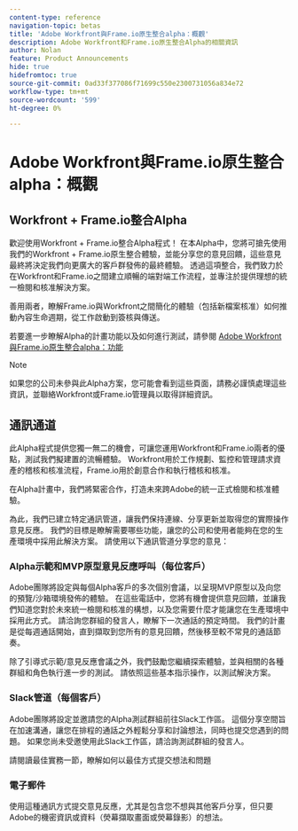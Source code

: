 ```yaml
---
content-type: reference
navigation-topic: betas
title: 'Adobe Workfront與Frame.io原生整合alpha：概觀'
description: Adobe Workfront和Frame.io原生整合Alpha的相關資訊
author: Nolan
feature: Product Announcements
hide: true
hidefromtoc: true
source-git-commit: 0ad33f377086f71699c550e2300731056a834e72
workflow-type: tm+mt
source-wordcount: '599'
ht-degree: 0%

---
```



# Adobe Workfront與Frame.io原生整合alpha：概觀

## Workfront + Frame.io整合Alpha

歡迎使用Workfront + Frame.io整合Alpha程式！ 在本Alpha中，您將可搶先使用我們的Workfront + Frame.io原生整合體驗，並能分享您的意見回饋，這些意見最終將決定我們向更廣大的客戶群發佈的最終體驗。 透過這項整合，我們致力於在Workfront和Frame.io之間建立順暢的端對端工作流程，並專注於提供理想的統一檢閱和核准解決方案。

善用兩者，瞭解Frame.io與Workfront之間簡化的體驗（包括新檔案核准）如何推動內容生命週期，從工作啟動到簽核與傳送。


若要進一步瞭解Alpha的計畫功能以及如何進行測試，請參閱 [Adobe Workfront與Frame.io原生整合alpha：功能](/help/quicksilver/product-announcements/betas/frame-io-wf-integration-alpha/frame-io-wf-integration-alpha-features.md)

>[!NOTE]
>
>如果您的公司未參與此Alpha方案，您可能會看到這些頁面，請務必謹慎處理這些資訊，並聯絡Workfront或Frame.io管理員以取得詳細資訊。

## 通訊通道

此Alpha程式提供您獨一無二的機會，可讓您運用Workfront和Frame.io兩者的優點，測試我們擬建置的流暢體驗。 Workfront用於工作規劃、監控和管理請求資產的稽核和核准流程，Frame.io用於創意合作和執行稽核和核准。

在Alpha計畫中，我們將緊密合作，打造未來跨Adobe的統一正式檢閱和核准體驗。

為此，我們已建立特定通訊管道，讓我們保持連線、分享更新並取得您的實際操作意見反應。 我們的目標是瞭解需要哪些功能，讓您的公司和使用者能夠在您的生產環境中採用此解決方案。 請使用以下通訊管道分享您的意見：

### Alpha示範和MVP原型意見反應呼叫（每位客戶）

Adobe團隊將設定與每個Alpha客戶的多次個別會議，以呈現MVP原型以及向您的預覽/沙箱環境發佈的體驗。 在這些電話中，您將有機會提供意見回饋，並讓我們知道您對於未來統一檢閱和核准的構想，以及您需要什麼才能讓您在生產環境中採用此方式。 請洽詢您群組的發言人，瞭解下一次通話的預定時間。 我們的計畫是從每週通話開始，直到擷取到您所有的意見回饋，然後移至較不常見的通話節奏。

除了引導式示範/意見反應會議之外，我們鼓勵您繼續探索體驗，並與相關的各種群組和角色執行進一步的測試。 請依照這些基本指示操作，以測試解決方案。

### Slack管道（每個客戶）

Adobe團隊將設定並邀請您的Alpha測試群組前往Slack工作區。 這個分享空間旨在加速溝通，讓您在排程的通話之外輕鬆分享和討論想法，同時也提交您遇到的問題。 如果您尚未受邀使用此Slack工作區，請洽詢測試群組的發言人。

請閱讀最佳實務一節，瞭解如何以最佳方式提交想法和問題

### 電子郵件

使用這種通訊方式提交意見反應，尤其是包含您不想與其他客戶分享，但只要Adobe的機密資訊或資料（熒幕擷取畫面或熒幕錄影）的想法。


<!--
## Send feedback 

We value your input and believe that your perspective is crucial in helping us create the best experience possible. Because we're specifically looking at understanding what capabilities would be required to have you adopt the solution in Production, please   

Mention it during our regular demo/feedback calls 

Share it on our alpha program slack channel  

Or send it via e-mail to ossmann@adobe.com 

### How to best submit ideas 

Please try to give as much context as possible by describing 

The goal you want to achieve (aka "Job-to-be-done") 

the problem that keeps you from achieving this goal 

how a potential solution could look like 

Don't forget to include screenshots or screen recordings as well as examples to best describe your idea.  

## How to best submit issues / bugs 

In case you discover any issues or bugs please share them via our Slack channel so it's easier for the team to ask questions and have them resolved as soon as possible. 

Please try to give as much context as possible by answering the following questions: 

What did you expect to happen? 

What really happened? 

Steps to reproduce the issue?  

Please attach a screenshot if possible -->